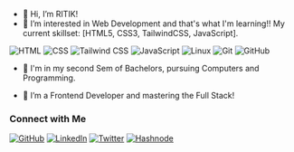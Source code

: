 - 👋 Hi, I’m RITIK!
- 👀 I’m interested in Web Development and that's what I'm learning!! My current skillset: [HTML5, CSS3, TailwindCSS, JavaScript].

![HTML](https://img.shields.io/badge/-HTML-E34F26?style=for-the-badge&logo=html5&logoColor=white)
  ![CSS](https://img.shields.io/badge/-CSS-1572B6?style=for-the-badge&logo=css3&logoColor=white)
  ![Tailwind CSS](https://img.shields.io/badge/-Tailwind_CSS-38B2AC?style=for-the-badge&logo=tailwind-css&logoColor=white)
  ![JavaScript](https://img.shields.io/badge/-JavaScript-F7DF1E?style=for-the-badge&logo=javascript&logoColor=black)
  ![Linux](https://img.shields.io/badge/-Linux-000000?style=for-the-badge&logo=linux&logoColor=white)
  ![Git](https://img.shields.io/badge/-Git-F05032?style=for-the-badge&logo=git&logoColor=white)
![GitHub](https://img.shields.io/badge/-GitHub-181717?style=for-the-badge&logo=github&logoColor=white)

  
- 🌱 I'm in my second Sem of Bachelors, pursuing Computers and Programming. 

- 🚀 I’m a Frontend Developer and mastering the Full Stack!

### Connect with Me

[![GitHub](https://img.shields.io/badge/-GitHub-181717?style=for-the-badge&logo=github&logoColor=white)](https://github.com/RITIK-coder-1)
[![LinkedIn](https://img.shields.io/badge/-LinkedIn-0077B5?style=for-the-badge&logo=linkedin&logoColor=white)](https://www.linkedin.com/in/ritik-mahapatra)
[![Twitter](https://img.shields.io/badge/-Twitter-1DA1F2?style=for-the-badge&logo=twitter&logoColor=white)](https://twitter.com/@_R_T_K__)
[![Hashnode](https://img.shields.io/badge/Hashnode-%23FFA500?style=for-the-badge&logo=hashnode&logoColor=white)](https://hashnode.com/@Ritik111)
